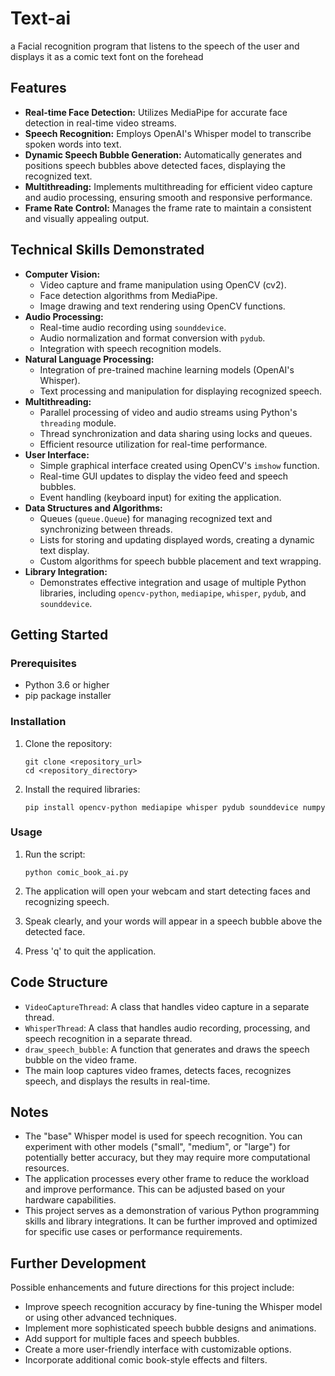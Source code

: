 # Text-ai
a Facial recognition program that listens to the speech of the user and displays it as a comic text font on the forehead

## Features

*   **Real-time Face Detection:** Utilizes MediaPipe for accurate face detection in real-time video streams.
*   **Speech Recognition:** Employs OpenAI's Whisper model to transcribe spoken words into text.
*   **Dynamic Speech Bubble Generation:** Automatically generates and positions speech bubbles above detected faces, displaying the recognized text.
*   **Multithreading:** Implements multithreading for efficient video capture and audio processing, ensuring smooth and responsive performance.
*   **Frame Rate Control:** Manages the frame rate to maintain a consistent and visually appealing output.

## Technical Skills Demonstrated

*   **Computer Vision:**
    *   Video capture and frame manipulation using OpenCV (cv2).
    *   Face detection algorithms from MediaPipe.
    *   Image drawing and text rendering using OpenCV functions.
*   **Audio Processing:**
    *   Real-time audio recording using `sounddevice`.
    *   Audio normalization and format conversion with `pydub`.
    *   Integration with speech recognition models.
*   **Natural Language Processing:**
    *   Integration of pre-trained machine learning models (OpenAI's Whisper).
    *   Text processing and manipulation for displaying recognized speech.
*   **Multithreading:**
    *   Parallel processing of video and audio streams using Python's `threading` module.
    *   Thread synchronization and data sharing using locks and queues.
    *   Efficient resource utilization for real-time performance.
*   **User Interface:**
    *   Simple graphical interface created using OpenCV's `imshow` function.
    *   Real-time GUI updates to display the video feed and speech bubbles.
    *   Event handling (keyboard input) for exiting the application.
*   **Data Structures and Algorithms:**
    *   Queues (`queue.Queue`) for managing recognized text and synchronizing between threads.
    *   Lists for storing and updating displayed words, creating a dynamic text display.
    *   Custom algorithms for speech bubble placement and text wrapping.
*   **Library Integration:**
    *   Demonstrates effective integration and usage of multiple Python libraries, including `opencv-python`, `mediapipe`, `whisper`, `pydub`, and `sounddevice`.

## Getting Started

### Prerequisites

*   Python 3.6 or higher
*   pip package installer

### Installation

1.  Clone the repository:

    ```
    git clone <repository_url>
    cd <repository_directory>
    ```

2.  Install the required libraries:

    ```
    pip install opencv-python mediapipe whisper pydub sounddevice numpy
    ```

### Usage

1.  Run the script:

    ```
    python comic_book_ai.py
    ```

2.  The application will open your webcam and start detecting faces and recognizing speech.

3.  Speak clearly, and your words will appear in a speech bubble above the detected face.

4.  Press 'q' to quit the application.

## Code Structure

*   `VideoCaptureThread`: A class that handles video capture in a separate thread.
*   `WhisperThread`: A class that handles audio recording, processing, and speech recognition in a separate thread.
*   `draw_speech_bubble`: A function that generates and draws the speech bubble on the video frame.
*   The main loop captures video frames, detects faces, recognizes speech, and displays the results in real-time.

## Notes

*   The "base" Whisper model is used for speech recognition. You can experiment with other models ("small", "medium", or "large") for potentially better accuracy, but they may require more computational resources.
*   The application processes every other frame to reduce the workload and improve performance. This can be adjusted based on your hardware capabilities.
*   This project serves as a demonstration of various Python programming skills and library integrations. It can be further improved and optimized for specific use cases or performance requirements.

## Further Development

Possible enhancements and future directions for this project include:

*   Improve speech recognition accuracy by fine-tuning the Whisper model or using other advanced techniques.
*   Implement more sophisticated speech bubble designs and animations.
*   Add support for multiple faces and speech bubbles.
*   Create a more user-friendly interface with customizable options.
*   Incorporate additional comic book-style effects and filters.
